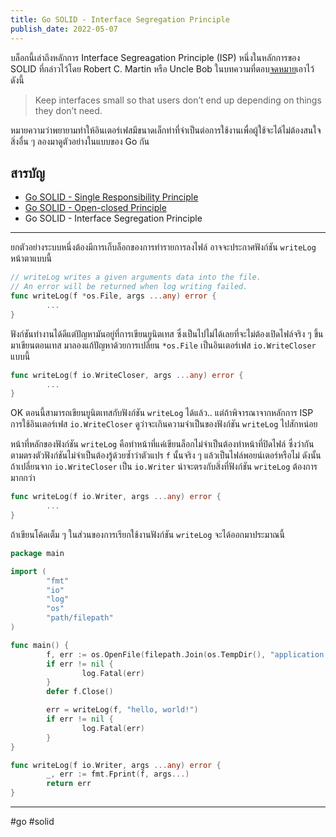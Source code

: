 ```yaml
---
title: Go SOLID - Interface Segregation Principle
publish_date: 2022-05-07
---
```


บล็อกนี้เล่าถึงหลักการ Interface Segreagation Principle (ISP) หนึ่งในหลักการของ SOLID ที่กล่าวไว้โดย Robert C. Martin หรือ Uncle Bob ในบทความที่ตอบ[จดหมาย](https://blog.cleancoder.com/uncle-bob/2020/10/18/Solid-Relevance.html)เอาไว้ดังนี้

> Keep interfaces small so that users don’t end up depending on things they don’t need.

หมายความว่าพยายามทำให้อินเตอร์เฟสมีขนาดเล็กท่าที่จำเป็นต่อการใช้งานเพื่อผู้ใช้จะได้ไม่ต้องสนใจสิ่งอื่น ๆ ลองมาดูตัวอย่างในแบบของ Go กัน

## สารบัญ

- [Go SOLID - Single Responsibility Principle](/2020/1/10/go-solid-single-responsibility-principle)
- [Go SOLID - Open-closed Principle](/2020/1/2/go-solid-open-closed-principle)
- Go SOLID - Interface Segregation Principle

---

ยกตัวอย่างระบบหนึ่งต้องมีการเก็บล็อกของการทำรายการลงไฟล์ อาจจะประกาศฟังก์ชัน `writeLog` หน้าตาแบบนี้

```go
// writeLog writes a given arguments data into the file.
// An error will be returned when log writing failed.
func writeLog(f *os.File, args ...any) error {
        ...
}
```

ฟังก์ชันทำงานได้ดีแต่ปัญหามันอยู่ที่การเขียนยูนิตเทส ซึ่งเป็นไปไม่ได้เลยที่จะไม่ต้องเปิดไฟล์จริง ๆ ขึ้นมาเขียนตอนเทส มาลองแก้ปัญหาด้วยการเปลี่ยน `*os.File` เป็นอินเตอร์เฟส `io.WriteCloser` แบบนี้

```go
func writeLog(f io.WriteCloser, args ...any) error {
        ...
}
```

OK ตอนนี้สามารถเขียนยูนิตเทสกับฟังก์ชัน `writeLog` ได้แล้ว.. แต่ถ้าพิจารณาจากหลักการ ISP การใช้อินเตอร์เฟส `io.WriteCloser` ดูว่าจะเกินความจำเป็นของฟังก์ชัน `writeLog` ไปสักหน่อย

หน้าที่หลักของฟังก์ชัน `writeLog` คือทำหน้าที่แค่เขียนล็อกไม่จำเป็นต้องทำหน้าที่ปิดไฟล์ ซึ่งว่ากันตามตรงตัวฟังก์ชันไม่จำเป็นต้องรู้ด้วยซ้ำว่าตัวแปร `f` นั้นจริง ๆ แล้วเป็นไฟล์พอยน์เตอร์หรือไม่ ดังนั้นถ้าเปลี่ยนจาก `io.WriteCloser` เป็น `io.Writer` น่าจะตรงกับสิ่งที่ฟังก์ชัน `writeLog` ต้องการมากกว่า

```go
func writeLog(f io.Writer, args ...any) error {
        ...
}
```

ถ้าเขียนโค้ดเต็ม ๆ ในส่วนของการเรียกใช้งานฟังก์ชัน `writeLog` จะได้ออกมาประมาณนี้

```go
package main

import (
        "fmt"
        "io"
        "log"
        "os"
        "path/filepath"
)

func main() {
        f, err := os.OpenFile(filepath.Join(os.TempDir(), "application.log"), os.O_CREATE|os.O_WRONLY, 0644)
        if err != nil {
                log.Fatal(err)
        }
        defer f.Close()

        err = writeLog(f, "hello, world!")
        if err != nil {
                log.Fatal(err)
        }
}

func writeLog(f io.Writer, args ...any) error {
        _, err := fmt.Fprint(f, args...)
        return err
}
```

---
#go #solid
